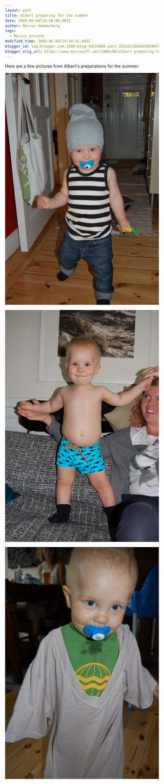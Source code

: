 ```yaml
---
layout: post
title: Albert preparing for the summer
date: 2009-06-04T14:58:00.001Z
author: Marcus Hammarberg
tags:
  - Marcus private
modified_time: 2009-06-04T14:58:31.493Z
blogger_id: tag:blogger.com,1999:blog-36533086.post-2014217854424829974
blogger_orig_url: https://www.marcusoft.net/2009/06/albert-preparing-for-summer.html
---
```


Here are a few pictures from Albert's preparations for the summer.

![Albert in his summer night outfit](/img/DSC_0937.jpg)

![Trying out his bathing trunks for the first time, with the diaper inside...](/img/DSC_0948.jpg)

![This is for going home from the beach](/img/DSC_0946.jpg)
